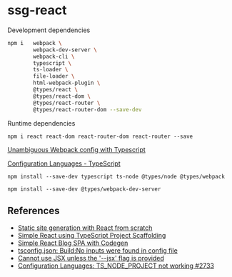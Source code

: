 # ssg-react

Development dependencies

```sh
npm i   webpack \
        webpack-dev-server \
        webpack-cli \ 
        typescript \
        ts-loader \
        file-loader \
        html-webpack-plugin \
        @types/react \
        @types/react-dom \
        @types/react-router \
        @types/react-router-dom --save-dev
```

Runtime dependencies

```
npm i react react-dom react-router-dom react-router --save
```

[Unambiguous Webpack config with Typescript](https://medium.com/webpack/unambiguous-webpack-config-with-typescript-8519def2cac7)

[Configuration Languages - TypeScript](https://webpack.js.org/configuration/configuration-languages/#typescript)

```
npm install --save-dev typescript ts-node @types/node @types/webpack
```

```
npm install --save-dev @types/webpack-dev-server
```

## References

- [Static site generation with React from scratch](https://blog.logrocket.com/static-site-generation-with-react-from-scratch/)
- [Simple React using TypeScript Project Scaffolding](https://www.youtube.com/watch?v=03Ox-5upDnA&t=0s)
- [Simple React Blog SPA with Codegen](https://www.youtube.com/watch?v=QQx8xawxFK0)
- [tsconfig.json: Build:No inputs were found in config file](https://stackoverflow.com/questions/41211566/tsconfig-json-buildno-inputs-were-found-in-config-file)
- [Cannot use JSX unless the '--jsx' flag is provided](https://stackoverflow.com/questions/50432556/cannot-use-jsx-unless-the-jsx-flag-is-provided)
- [Configuration Languages: TS_NODE_PROJECT not working #2733](https://github.com/webpack/webpack.js.org/issues/2733)


